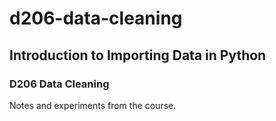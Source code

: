 # d206-data-cleaning

## Introduction to Importing Data in Python

### D206 Data Cleaning

Notes and experiments from the course.
